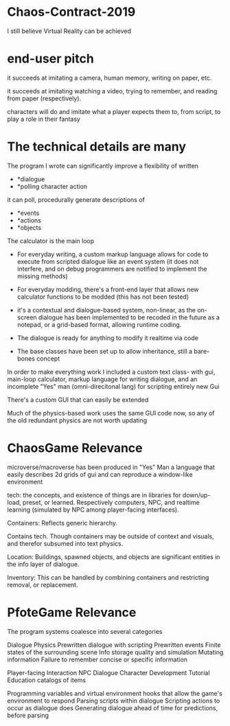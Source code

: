# Chaos-Contract-2019
I still believe Virtual Reality can be achieved

# end-user pitch

it succeeds at imitating a camera, human memory, writing on paper, etc.

it succeeds at imitating watching a video, trying to remember, and reading from paper (respectively).

characters will do and imitate what a player expects them to, from script, to play a role in their fantasy


# The technical details are many


The program I wrote can significantly improve a flexibility of written 
* *dialogue
* *polling character action

it can poll, procedurally generate descriptions of
* *events
* *actions
* *objects
	


The calculator is the main loop
* For everyday writing, a custom markup language allows for code to execute from scripted dialogue like an event system (it does not interfere, and on debug programmers are notified to implement the missing methods)
* For everyday modding, there's a front-end layer that allows new calculator functions to be modded (this has not been tested)

* it's a contextual and dialogue-based system, non-linear, as the on-screen dialogue has been implemented to be recoded in the future as a notepad, or a grid-based format, allowing runtime coding.
* The dialogue is ready for anything to modify it realtime via code
* The base classes have been set up to allow inheritance, still a bare-bones concept

In order to make everything work I included a custom text class- with gui, main-loop calculator, markup language for writing dialogue, and an incomplete "Yes" man (omni-direcitonal lang) for scripting entirely new Gui

There's a custom GUI that can easily be extended

Much of the physics-based work uses the same GUI code now, so any of the old redundant physics are not worth updating

# ChaosGame Relevance

microverse/macroverse has been produced in "Yes" Man a language that easily describes 2d grids of gui and can reproduce a window-like environment

tech: the concepts, and existence of things are in libraries for down/up-load, preset, or learned. Respectively computers, NPC, and realtime learning (simulated by NPC among player-facing interfaces).

Containers: Reflects generic hierarchy.

Contains tech. Though containers may be outside of context and visuals, and therefor subsumed into text physics.

Location: Buildings, spawned objects, and objects are significant entities in the info layer of dialogue.

Inventory: This can be handled by combining containers and restricting removal, or replacement.

# PfoteGame Relevance

The program systems coalesce into several categories

Dialogue Physics
	Prewritten dialogue with scripting
	Prewritten events
	Finite states of the surrounding scene
	Info storage quality and simulation
		Mutating information
		Failure to remember concise or specific information
	
Player-facing Interaction
	NPC Dialogue
	Character Development
	Tutorial
	Education
	catalogs of items
	
Programming variables and virtual environment hooks that allow the game's environment to respond
	Parsing scripts within dialogue
	Scripting actions to occur as dialogue does
	Generating dialogue ahead of time for predictions, before parsing
